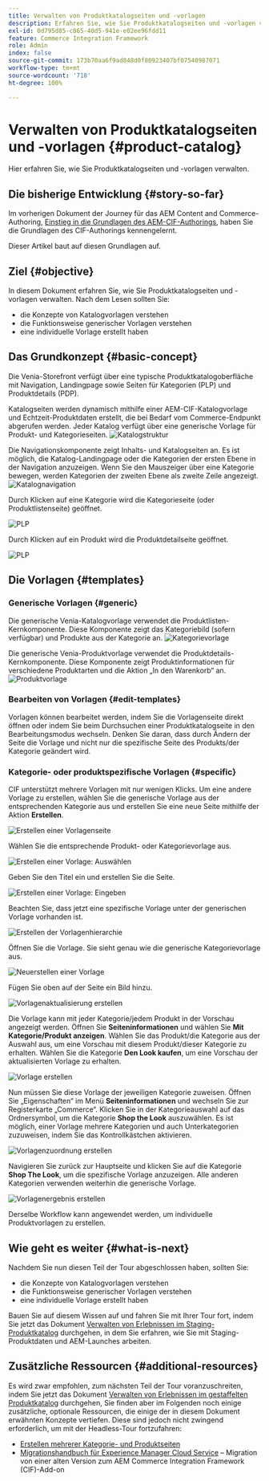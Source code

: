 ```yaml
---
title: Verwalten von Produktkatalogseiten und -vorlagen
description: Erfahren Sie, wie Sie Produktkatalogseiten und -vorlagen verwalten
exl-id: 0d795d85-c865-40d5-941e-e02ee96fdd11
feature: Commerce Integration Framework
role: Admin
index: false
source-git-commit: 173b70aa6f9ad848d0f80923407bf07540987071
workflow-type: tm+mt
source-wordcount: '718'
ht-degree: 100%

---
```


# Verwalten von Produktkatalogseiten und -vorlagen {#product-catalog}

Hier erfahren Sie, wie Sie Produktkatalogseiten und -vorlagen verwalten.

## Die bisherige Entwicklung {#story-so-far}

Im vorherigen Dokument der Journey für das AEM Content and Commerce-Authoring, [Einstieg in die Grundlagen des AEM-CIF-Authorings](getting-started.md), haben Sie die Grundlagen des CIF-Authorings kennengelernt.

Dieser Artikel baut auf diesen Grundlagen auf.

## Ziel {#objective}

In diesem Dokument erfahren Sie, wie Sie Produktkatalogseiten und -vorlagen verwalten. Nach dem Lesen sollten Sie:

* die Konzepte von Katalogvorlagen verstehen
* die Funktionsweise generischer Vorlagen verstehen
* eine individuelle Vorlage erstellt haben

## Das Grundkonzept {#basic-concept}

Die Venia-Storefront verfügt über eine typische Produktkatalogoberfläche mit Navigation, Landingpage sowie Seiten für Kategorien (PLP) und Produktdetails (PDP).

Katalogseiten werden dynamisch mithilfe einer AEM-CIF-Katalogvorlage und Echtzeit-Produktdaten erstellt, die bei Bedarf vom Commerce-Endpunkt abgerufen werden. Jeder Katalog verfügt über eine generische Vorlage für Produkt- und Kategorieseiten.
![Katalogstruktur](assets/catalog-structure.png)

Die Navigationskomponente zeigt Inhalts- und Katalogseiten an. Es ist möglich, die Katalog-Landingpage oder die Kategorien der ersten Ebene in der Navigation anzuzeigen. Wenn Sie den Mauszeiger über eine Kategorie bewegen, werden Kategorien der zweiten Ebene als zweite Zeile angezeigt.
![Katalognavigation](assets/catalog-navigation.png)

Durch Klicken auf eine Kategorie wird die Kategorieseite (oder Produktlistenseite) geöffnet.

![PLP](assets/catalog-plp.png)

Durch Klicken auf ein Produkt wird die Produktdetailseite geöffnet.

![PLP](assets/catalog-pdp.png)

## Die Vorlagen {#templates}

### Generische Vorlagen {#generic}

Die generische Venia-Katalogvorlage verwendet die Produktlisten-Kernkomponente. Diese Komponente zeigt das Kategoriebild (sofern verfügbar) und Produkte aus der Kategorie an.
![Kategorievorlage](assets/category-template.png)

Die generische Venia-Produktvorlage verwendet die Produktdetails-Kernkomponente. Diese Komponente zeigt Produktinformationen für verschiedene Produktarten und die Aktion „In den Warenkorb“ an.
![Produktvorlage](assets/product-template.png)

### Bearbeiten von Vorlagen {#edit-templates}

Vorlagen können bearbeitet werden, indem Sie die Vorlagenseite direkt öffnen oder indem Sie beim Durchsuchen einer Produktkatalogseite in den Bearbeitungsmodus wechseln. Denken Sie daran, dass durch Ändern der Seite die Vorlage und nicht nur die spezifische Seite des Produkts/der Kategorie geändert wird.

### Kategorie- oder produktspezifische Vorlagen {#specific}

CIF unterstützt mehrere Vorlagen mit nur wenigen Klicks. Um eine andere Vorlage zu erstellen, wählen Sie die generische Vorlage aus der entsprechenden Kategorie aus und erstellen Sie eine neue Seite mithilfe der Aktion **Erstellen**.

![Erstellen einer Vorlagenseite](assets/create-template-page.png)

Wählen Sie die entsprechende Produkt- oder Kategorievorlage aus.

![Erstellen einer Vorlage: Auswählen ](assets/create-template-select.png)

Geben Sie den Titel ein und erstellen Sie die Seite.

![Erstellen einer Vorlage: Eingeben](assets/create-template-enter.png)

Beachten Sie, dass jetzt eine spezifische Vorlage unter der generischen Vorlage vorhanden ist.

![Erstellen der Vorlagenhierarchie](assets/create-template-hierachry.png)

Öffnen Sie die Vorlage. Sie sieht genau wie die generische Kategorievorlage aus.

![Neuerstellen einer Vorlage](assets/create-template-new.png)

Fügen Sie oben auf der Seite ein Bild hinzu.

![Vorlagenaktualisierung erstellen](assets/create-template-update.png)

Die Vorlage kann mit jeder Kategorie/jedem Produkt in der Vorschau angezeigt werden. Öffnen Sie **Seiteninformationen** und wählen Sie **Mit Kategorie/Produkt anzeigen**. Wählen Sie das Produkt/die Kategorie aus der Auswahl aus, um eine Vorschau mit diesem Produkt/dieser Kategorie zu erhalten. Wählen Sie die Kategorie **Den Look kaufen**, um eine Vorschau der aktualisierten Vorlage zu erhalten.

![Vorlage erstellen ](assets/create-template-picker.png)

Nun müssen Sie diese Vorlage der jeweiligen Kategorie zuweisen. Öffnen Sie „Eigenschaften“ im Menü **Seiteninformationen** und wechseln Sie zur Registerkarte „Commerce“. Klicken Sie in der Kategorieauswahl auf das Ordnersymbol, um die Kategorie **Shop the Look** auszuwählen. Es ist möglich, einer Vorlage mehrere Kategorien und auch Unterkategorien zuzuweisen, indem Sie das Kontrollkästchen aktivieren.

![Vorlagenzuordnung erstellen](assets/create-template-associate.png)

Navigieren Sie zurück zur Hauptseite und klicken Sie auf die Kategorie **Shop The Look**, um die spezifische Vorlage anzuzeigen. Alle anderen Kategorien verwenden weiterhin die generische Vorlage.

![Vorlagenergebnis erstellen](assets/create-template-result.png)

Derselbe Workflow kann angewendet werden, um individuelle Produktvorlagen zu erstellen.

## Wie geht es weiter {#what-is-next}

Nachdem Sie nun diesen Teil der Tour abgeschlossen haben, sollten Sie:

* die Konzepte von Katalogvorlagen verstehen
* die Funktionsweise generischer Vorlagen verstehen
* eine individuelle Vorlage erstellt haben

Bauen Sie auf diesem Wissen auf und fahren Sie mit Ihrer Tour fort, indem Sie jetzt das Dokument [Verwalten von Erlebnissen im Staging-Produktkatalog](staged-catalog.md) durchgehen, in dem Sie erfahren, wie Sie mit Staging-Produktdaten und AEM-Launches arbeiten.

## Zusätzliche Ressourcen {#additional-resources}

Es wird zwar empfohlen, zum nächsten Teil der Tour voranzuschreiten, indem Sie jetzt das Dokument [Verwalten von Erlebnissen im gestaffelten Produktkatalog](staged-catalog.md) durchgehen, Sie finden aber im Folgenden noch einige zusätzliche, optionale Ressourcen, die einige der in diesem Dokument erwähnten Konzepte vertiefen. Diese sind jedoch nicht zwingend erforderlich, um mit der Headless-Tour fortzufahren:

* [Erstellen mehrerer Kategorie- und Produktseiten](/help/commerce-cloud/authoring/multi-template-usage.md)
* [Migrationshandbuch für Experience Manager Cloud Service](/help/commerce-cloud/migration.md) – Migration von einer alten Version zum AEM Commerce Integration Framework (CIF)-Add-on
